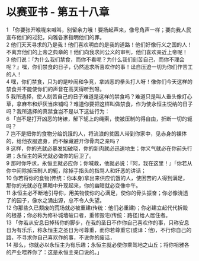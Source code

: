 # 以赛亚书 - 第五十八章
  
 1 「你要张开喉咙来喊叫，别留余力哦！要扬起声来，像号角声一样；要向我人民宣布他们的过犯，向雅各家指明他们的罪。  
 2 他们天天寻求的乃是我！他们喜欢明白的是我的道路！他们好像行义之国的人！不离弃他们的上帝之典章的！他们向我求问公义的审判，他们喜欢亲近上帝呢！  
 3 他们说：『为什么我们禁食，而你不看呢？为什么我们刻苦自己，而你不理会呢？』嘿，你们禁食的日子，仍然追求所喜欢作的事！迳自压迫一切为你们作苦工的人！  
 4 嘿，你们禁食，只为的是吵闹和争竞，拿凶恶的拳头打人呀！像你们今天这样的禁食并不能使你们的声音在高天得听到呀。  
 5 我所选择，使人刻苦自己的日子难道是这样的禁食吗？难道只是叫人垂头像灯心草，拿麻布和炉灰当床铺吗？难道你要把这样叫做禁食，作为使永恒主悦纳的日子吗？我所选择的真禁食岂不是以下这些行为：  
 6 「岂不是打开凶恶的铐镣，解下轭上的绳索，使被压制的得自由，折断一切的轭吗？  
 7 岂不是把你的食物分给饥饿的人，将流浪的贫困人带到你家中，见赤身的裸体的，给他衣服遮身，而不躲藏避开你骨肉之亲吗？  
 8 这样，你的光就必暴发如破晓，你的新肉就必迅速地生；你义气就必在你前头行进；永恒主的荣光就必做你的后卫了。  
 9 那时你呼求，永恒主就必应你；你喊救，他就必说：『阿，我在这里！』「你若从你中间除掉压制人的轭，除掉手指头的指骂人和奸恶的讲话；  
 10 你若将你的食物(传统：你本身)拿出来供应饥饿的人，使困苦的人得到满足，那你的光就必在黑暗中升现起来，你的幽暗就必变像中午。  
 11 永恒主必不断地引导你，用美物使你的心满足，使你的骨头振奋；你必像浇透了的园子，像水之涌出源，总不令人失望。  
 12 你那些久已颓废的荒场就必被重建(传统：他们必重建)；你必建立起代代拆毁的根基；你必称为修补城墙破口者，重修毁宅(传统：路径)给人居住者。  
 13 「你若从安息日掉转你的脚步，在我的圣日不作你自己喜欢作的事，只称安息日为有乐乐，称永恒主之圣日为可尊重，而你若尊重它(或译：他)，不行你自己的路，不寻求你自己喜欢作的事，不说你的废话，  
 14 那么，你就必以永恒主为有乐趣；永恒主就必使你乘驾地之山丘；将你祖雅各的产业喂养你了：这是永恒主亲口说的。」